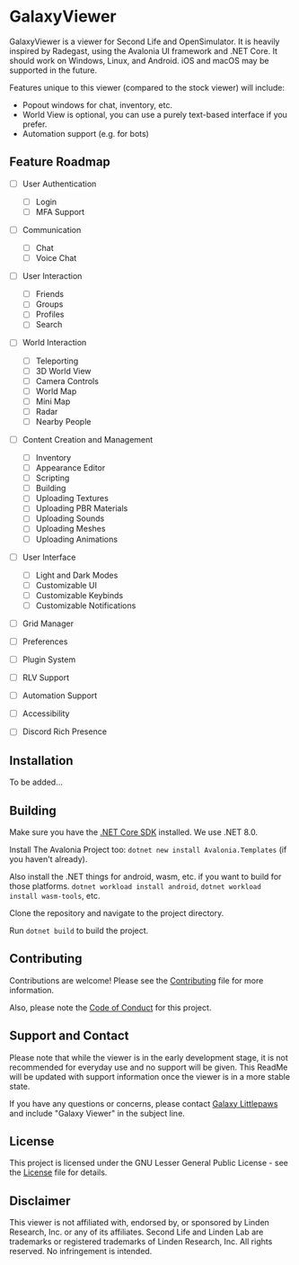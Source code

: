# GalaxyViewer

GalaxyViewer is a viewer for Second Life and OpenSimulator. It is heavily inspired by Radegast, using the Avalonia UI framework and .NET Core. It should work on Windows, Linux, and Android. iOS and macOS may be supported in the future.

Features unique to this viewer (compared to the stock viewer) will include:

- Popout windows for chat, inventory, etc.
- World View is optional, you can use a purely text-based interface if you prefer.
- Automation support (e.g. for bots)

## Feature Roadmap

- [ ] User Authentication

  - [ ] Login
  - [ ] MFA Support

- [ ] Communication

  - [ ] Chat
  - [ ] Voice Chat

- [ ] User Interaction

  - [ ] Friends
  - [ ] Groups
  - [ ] Profiles
  - [ ] Search

- [ ] World Interaction

  - [ ] Teleporting
  - [ ] 3D World View
  - [ ] Camera Controls
  - [ ] World Map
  - [ ] Mini Map
  - [ ] Radar
  - [ ] Nearby People

- [ ] Content Creation and Management

  - [ ] Inventory
  - [ ] Appearance Editor
  - [ ] Scripting
  - [ ] Building
  - [ ] Uploading Textures
  - [ ] Uploading PBR Materials
  - [ ] Uploading Sounds
  - [ ] Uploading Meshes
  - [ ] Uploading Animations

- [ ] User Interface

  - [ ] Light and Dark Modes
  - [ ] Customizable UI
  - [ ] Customizable Keybinds
  - [ ] Customizable Notifications

- [ ] Grid Manager
- [ ] Preferences
- [ ] Plugin System
- [ ] RLV Support
- [ ] Automation Support
- [ ] Accessibility
- [ ] Discord Rich Presence

## Installation

To be added...

## Building

Make sure you have the [.NET Core SDK](https://dotnet.microsoft.com/download) installed. We use .NET 8.0.

Install The Avalonia Project too: `dotnet new install Avalonia.Templates` (if you haven't already).

Also install the .NET things for android, wasm, etc. if you want to build for those platforms.
`dotnet workload install android`, `dotnet workload install wasm-tools`, etc.

Clone the repository and navigate to the project directory.

Run `dotnet build` to build the project.

## Contributing

Contributions are welcome! Please see the [Contributing](CONTRIBUTING.md) file for more information.

Also, please note the [Code of Conduct](CODE_OF_CONDUCT.md) for this project.

## Support and Contact

Please note that while the viewer is in the early development stage, it is not recommended for everyday use and no support will be given. This ReadMe will be updated with support information once the viewer is in a more stable state.

If you have any questions or concerns, please contact [Galaxy Littlepaws](mailto:support@galaxyviewer.com) and include "Galaxy Viewer" in the subject line.

## License

This project is licensed under the GNU Lesser General Public License - see the [License](LICENSE.md) file for details.

## Disclaimer

This viewer is not affiliated with, endorsed by, or sponsored by Linden Research, Inc. or any of its affiliates. Second Life and Linden Lab are trademarks or registered trademarks of Linden Research, Inc. All rights reserved. No infringement is intended.
